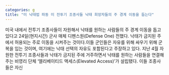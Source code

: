 ```yaml
---
categories: g
title: "미 낙태법 파동 미 전투기 조종사들 낙태 희망자들의 주 경계 이동을 돕는다"
---
```

미국 내에서 전투기 조종사들이 자원해서 낙태를 원하는 사람들의 주 경계 이동을 돕고 있다고 24일(현지시간) 군사 매체 디펜스원(Defense One) 전했다. 낙태가 금지된 주에서 허용되는 주로 이동을 시켜주는 것이다.이들 군인들은 자유를 위해 싸우기 위해 군복을 입는 것이며, 여기에는 낙태 선택의 자유도 포함된다고 주장하고 있다. 지난 4월 자원한 전투기 조종사들과 낙태가 금지된 주에 거주하면서 낙태를 원하는 사람들을 연결해 주는 비영리 단체 ‘엘리베이티드 액세스(Elevated Access)’가 설립됐다. 이들 조종사들은 자신